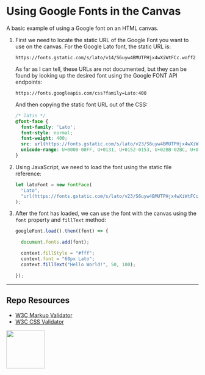 # Using Google Fonts in the Canvas

A basic example of using a Google font on an HTML canvas. 

1. First we need to locate the static URL of the Google Font you want to use on the canvas. For the Google Lato font, the static URL is:

    ```
    https://fonts.gstatic.com/s/lato/v14/S6uyw4BMUTPHjx4wXiWtFCc.woff2
    ```
    
    As far as I can tell, these URLs are not documented, but they can be found by looking up the desired font using the Google FONT API endpoints:
    
    ```
    https://fonts.googleapis.com/css?family=Lato:400
    ```
    
    And then copying the static font URL out of the CSS:
  
    ```css
    /* latin */
    @font-face {
      font-family: 'Lato';
      font-style: normal;
      font-weight: 400;
      src: url(https://fonts.gstatic.com/s/lato/v23/S6uyw4BMUTPHjx4wXiWtFCc.woff2) format('woff2');
      unicode-range: U+0000-00FF, U+0131, U+0152-0153, U+02BB-02BC, U+02C6, U+02DA, U+02DC, U+2000-206F, U+2074, U+20AC, U+2122, U+2191, U+2193, U+2212, U+2215, U+FEFF, U+FFFD;
    }
    ```

2. Using JavaScript, we need to load the font using the static file reference:
  
    ```javascript
    let latoFont = new FontFace(
      "Lato",
      "url(https://fonts.gstatic.com/s/lato/v23/S6uyw4BMUTPHjx4wXiWtFCc.woff2)"
    );
    ```

3. After the font has loaded, we can use the font with the canvas using the ```font``` property and ```fillText``` method:
  
    ```javascript
    googleFont.load().then((font) => {
    
      document.fonts.add(font);
    
      context.fillStyle = "#fff";
      context.font = "60px Lato";
      context.fillText("Hello World!", 50, 100);
    
    });
    ```

***

## Repo Resources

* [W3C Markup Validator](https://validator.w3.org/)
* [W3C CSS Validator](https://jigsaw.w3.org/css-validator/)

<a href="https://codeadam.ca">
<img src="https://codeadam.ca/images/code-block.png" width="100">
</a>
